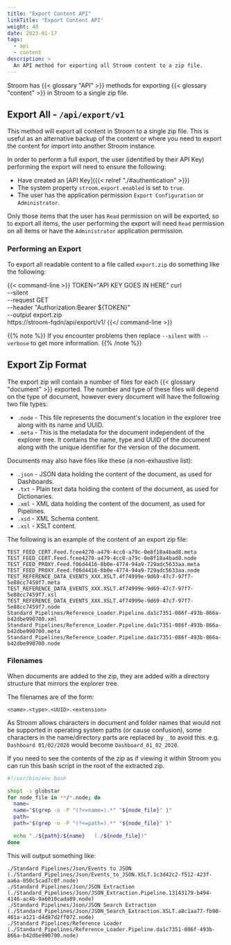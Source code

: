 ```yaml
---
title: "Export Content API"
linkTitle: "Export Content API"
weight: 40
date: 2023-01-17
tags:
  - api
  - content
description: >
  An API method for exporting all Stroom content to a zip file.
---
```


Stroom has {{< glossary "API" >}} methods for exporting {{< glossary "content" >}} in Stroom to a single zip file.


## Export All - `/api/export/v1`

This method will export all content in Stroom to a single zip file.
This is useful as an alternative backup of the content or where you need to export the content for import into another Stroom instance.

In order to perform a full export, the user (identified by their API Key) performing the export will need to ensure the following:

* Have created an [API Key]({{< relref "./#authentication" >}})
* The system property `stroom.export.enabled` is set to `true`.
* The user has the application permission `Export Configuration` or `Administrator`.

Only those items that the user has `Read` permission on will be exported, so to export all items, the user performing the export will need `Read` permission on all items or have the `Administrator` application permission.


### Performing an Export

To export all readable content to a file called `export.zip` do something like the following:

{{< command-line >}}
TOKEN="API KEY GOES IN HERE"
curl \
  --silent \
  --request GET \
  --header "Authorization:Bearer ${TOKEN}" \
  --output export.zip \
  https://stroom-fqdn/api/export/v1/
{{</ command-line >}}

{{% note %}}
If you encounter problems then replace `--silent` with `--verbose` to get more information.
{{% /note %}}


## Export Zip Format

The export zip will contain a number of files for each {{< glossary "document" >}} exported.
The number and type of these files will depend on the type of document, however every document will have the following two file types:

* `.node` - This file represents the document's location in the explorer tree along with its name and UUID.
* `.meta` - This is the metadata for the document independent of the explorer tree.
  It contains the name, type and UUID of the document along with the unique identifier for the version of the document.

Documents may also have files like these (a non-exhaustive list):

* `.json` - JSON data holding the content of the document, as used for Dashboards.
* `.txt` - Plain text data holding the content of the document, as used for Dictionaries.
* `.xml` - XML data holding the content of the document, as used for Pipelines.
* `.xsd` - XML Schema content.
* `.xsl` - XSLT content.

The following is an example of the content of an export zip file:

```text
TEST_FEED_CERT.Feed.fcee4270-a479-4cc0-a79c-0e8f18a4bad8.meta
TEST_FEED_CERT.Feed.fcee4270-a479-4cc0-a79c-0e8f18a4bad8.node
TEST_FEED_PROXY.Feed.f06d4416-8b0e-4774-94a9-729adc5633aa.meta
TEST_FEED_PROXY.Feed.f06d4416-8b0e-4774-94a9-729adc5633aa.node
TEST_REFERENCE_DATA_EVENTS_XXX.XSLT.4f74999e-9d69-47c7-97f7-5e88cc7459f7.meta
TEST_REFERENCE_DATA_EVENTS_XXX.XSLT.4f74999e-9d69-47c7-97f7-5e88cc7459f7.xsl
TEST_REFERENCE_DATA_EVENTS_XXX.XSLT.4f74999e-9d69-47c7-97f7-5e88cc7459f7.node
Standard_Pipelines/Reference_Loader.Pipeline.da1c7351-086f-493b-866a-b42dbe990700.xml
Standard_Pipelines/Reference_Loader.Pipeline.da1c7351-086f-493b-866a-b42dbe990700.meta
Standard_Pipelines/Reference_Loader.Pipeline.da1c7351-086f-493b-866a-b42dbe990700.node
```


### Filenames

When documents are added to the zip, they are added with a directory structure that mirrors the explorer tree.

The filenames are of the form:

```text
<name>.<type>.<UUID>.<extension>
```

As Stroom allows characters in document and folder names that would not be supported in operating system paths (or cause confusion), some characters in the name/directory parts are replaced by `_` to avoid this. e.g. `Dashboard 01/02/2020` would become `Dashboard_01_02_2020`.

If you need to see the contents of the zip as if viewing it within Stroom you can run this bash script in the root of the extracted zip.

```bash
#!/usr/bin/env bash

shopt -s globstar
for node_file in **/*.node; do
  name=
  name="$(grep -o -P "(?<=name=).*" "${node_file}" )"
  path=
  path="$(grep -o -P "(?<=path=).*" "${node_file}" )"

  echo "./${path}/${name}   (./${node_file})"
done
```

This will output something like:
```text
./Standard Pipelines/Json/Events to JSON   (./Standard_Pipelines/Json/Events_to_JSON.XSLT.1c3d42c2-f512-423f-aa6a-050c5cad7c0f.node)
./Standard Pipelines/Json/JSON Extraction   (./Standard_Pipelines/Json/JSON_Extraction.Pipeline.13143179-b494-4146-ac4b-9a6010cada89.node)
./Standard Pipelines/Json/JSON Search Extraction   (./Standard_Pipelines/Json/JSON_Search_Extraction.XSLT.a8c1aa77-fb90-461a-a121-d4d87d2ff072.node)
./Standard Pipelines/Reference Loader   (./Standard_Pipelines/Reference_Loader.Pipeline.da1c7351-086f-493b-866a-b42dbe990700.node)
```




